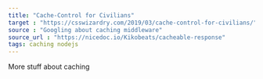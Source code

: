 ```yaml
---
title: "Cache-Control for Civilians"
target : "https://csswizardry.com/2019/03/cache-control-for-civilians/"
source : "Googling about caching middleware"
source_url : "https://nicedoc.io/Kikobeats/cacheable-response"
tags: caching nodejs
---
```


More stuff about caching